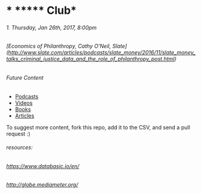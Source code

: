 # * ***** Club*
###### 1. Thursday, Jan 26th, 2017, 8:00pm
###### [Economics of Philanthropy, Cathy O'Neil, Slate] (http://www.slate.com/articles/podcasts/slate_money/2016/11/slate_money_talks_criminal_justice_data_and_the_role_of_philanthropy_post.html)


###### *Future Content*

* [Podcasts](podcasts.csv)
* [Videos](videos.csv)
* [Books](books.csv)
* [Articles](articles.csv)

To suggest more content, fork this repo, add it to the CSV, and send
a pull request :)

###### resources:
###### https://www.databasic.io/en/
###### http://globe.mediameter.org/

